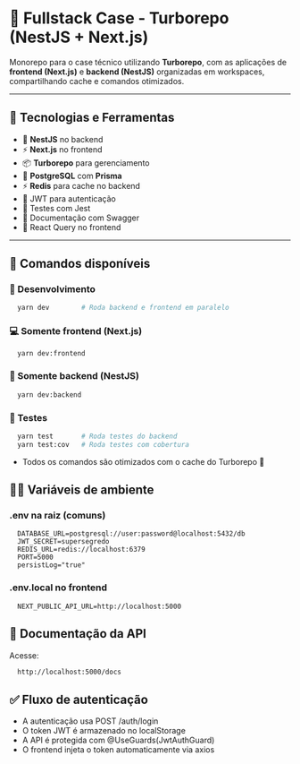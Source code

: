# 🚀 Fullstack Case - Turborepo (NestJS + Next.js)

Monorepo para o case técnico utilizando **Turborepo**, com as aplicações de **frontend (Next.js)** e **backend (NestJS)** organizadas em workspaces, compartilhando cache e comandos otimizados.

---


## 🧩 Tecnologias e Ferramentas

- 🧠 **NestJS** no backend
- ⚡ **Next.js** no frontend
- 📦 **Turborepo** para gerenciamento
- 🐘 **PostgreSQL** com **Prisma**
- ⚡ **Redis** para cache no backend
- 🔐 JWT para autenticação
- 🧪 Testes com Jest
- 🧾 Documentação com Swagger
- 🔄 React Query no frontend

---

## 🧪 Comandos disponíveis

### 🚀 Desenvolvimento

```bash
  yarn dev        # Roda backend e frontend em paralelo
```

### 💻 Somente frontend (Next.js)
```bash
  yarn dev:frontend
```

### 🔧 Somente backend (NestJS)
```bash
  yarn dev:backend
```

### 🧪 Testes
```bash
  yarn test       # Roda testes do backend
  yarn test:cov   # Roda testes com cobertura
```
- Todos os comandos são otimizados com o cache do Turborepo 🔁

## 🧙‍♂️ Variáveis de ambiente

### .env na raiz (comuns)
```env
  DATABASE_URL=postgresql://user:password@localhost:5432/db
  JWT_SECRET=supersegredo
  REDIS_URL=redis://localhost:6379
  PORT=5000
  persistLog="true"
```

### .env.local no frontend
```env
  NEXT_PUBLIC_API_URL=http://localhost:5000
```

## 📖 Documentação da API
  Acesse:
  ```bash
    http://localhost:5000/docs
  ```

## ✅ Fluxo de autenticação
  - A autenticação usa POST /auth/login
  - O token JWT é armazenado no localStorage
  - A API é protegida com @UseGuards(JwtAuthGuard)
  - O frontend injeta o token automaticamente via axios